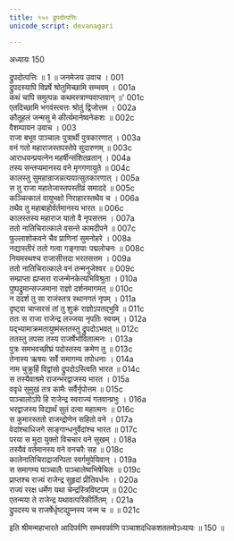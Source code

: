 ```yaml
---
title: १५० द्रुपदोत्पत्तिः
unicode_script: devanagari

---
```



अध्यायः 150

द्रुपदोत्पत्तिः ॥ 1 ॥
जनमेजय उवाच ।	001  
द्रुपदस्यापि विप्रर्षे श्रोतुमिच्छामि सम्भवम् ।	001a  
कथं चापि समुत्पन्नः कथमस्त्राण्यवाप्तवान् ॥\'	001c  
एतदिच्छामि भगवंस्त्वत्तः श्रोतुं द्विजोत्तम ।	002a  
कौतूहलं जन्मसु मे कीर्त्यमानेष्वनेकशः ॥	002c  
वैशम्पायन उवाच ।	003  
राजा बभूव पाञ्चालः पुत्रार्थी पुत्रकारणात् ।	003a  
वनं गतो महाराजस्तपस्तेपे सुदारुणम् ॥	003c  
आराधयन्प्रयत्नेन महर्षीन्संशितव्रतान् ।	004a  
तस्य सन्तप्यमानस्य वने मृगगणायुते ॥	004c  
कालस्तु सुमहान्राजन्नत्ययात्सुतकारणात् ।	005a  
स तु राजा महातेजास्तपस्तीव्रं समाददे ॥	005c  
कञ्चित्कालं वायुभक्षो निराहारस्तथैव च ।	006a  
तथैव तु महाबाहोर्वर्तमानस्य भारत ॥	006c  
कालस्तस्य महाराज यातो वै नृपसत्तम ।	007a  
ततो नातिचिरात्काले वसन्ते कामदीपने ॥	007c  
फुल्लाशोकवने चैव प्राणिनां सुमनोहरे ।	008a  
नद्यास्तीरं ततो गत्वा गङ्गायाः पद्मलोचनः ॥	008c  
नियमस्थश्च राजासीत्तदा भरतसत्तम ।	009a  
ततो नातिचिरात्काले वनं तन्मनुजेश्वर ॥	009c  
सम्प्राप्ता ह्यप्सरा राजन्मेनकेत्यभिविश्रुता ।	010a  
पुष्पद्रुमान्सज्जमाना राज्ञो दर्शनमागमत् ॥	010c  
न ददर्श तु सा राजंस्तत्र स्थानगतं नृपम् ।	011a  
दृष्ट्वा चाप्सरसं तां तु शुक्रं राज्ञोऽपतद्भुवि ॥	011c  
ततः स राजा राजेन्द्र लज्जया नृपतिः स्वयम् ।	012a  
पद्भ्यामाक्रमतायुष्मंस्ततस्तु द्रुपदोऽभवत् ॥	012c  
ततस्तु तपसा तस्य राजर्षेर्भावितात्मनः ।	013a  
पुत्रः समभवच्छीघ्रं पदोस्तस्य क्रमेण तु ॥	013c  
तेनास्य ऋषयः सर्वे समागम्य तपोधनाः ।	014a  
नाम चुक्रुर्हि विद्वांसो द्रुपदोऽस्त्विति भारत ॥	014c  
स तस्यैवाश्रमे राजन्भरद्वाजस्य भारत ।	015a  
ववृधे सुमुखं तत्र कामैः सर्वैर्नृपोत्तम ॥	015c  
पाञ्चालोऽपि हि राजेन्द्र स्वराज्यं गतवान्प्रभुः ।	016a  
भरद्वाजस्य विद्यार्थं सुतं दत्वा महात्मनः ॥	016c  
स कुमारस्ततो राजन्द्रोणेन सहितो वने ।	017a  
वेदांश्चाधिजगे साङ्गान्धनुर्वेदांश्च भारत ॥	017c  
परया स मुदा युक्तो विचचार वने सुखम् ।	018a  
तस्यैवं वर्तमानस्य वने वनचरैः सह ॥	018c  
कालेनातिचिराद्राजन्पिता स्वर्गमुपेयिवान् ।	019a  
स समागम्य पाञ्चालैः पाञ्चालेष्वभिषेचितः ॥	019c  
प्राप्तश्च राज्यं राजेन्द्र सुहृदां प्रीतिवर्धनः ।	020a  
राज्यं ररक्ष धर्मेण यथा चेन्द्रस्त्रिविष्टपम् ॥	020c  
एतन्मया ते राजेन्द्र यथावत्परिकीर्तितम् ।	021a  
द्रुपदस्य च राजर्षेर्धृष्टद्युम्नस्य जन्म च ॥ ॥	021c  

इति श्रीमन्महाभारते आदिपर्वणि सम्भवपर्वणि पञ्चाशदधिकशततमोऽध्यायः ॥ 150 ॥